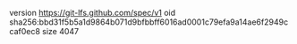 version https://git-lfs.github.com/spec/v1
oid sha256:bbd31f5b5a1d9864b071d9bfbbff6016ad0001c79efa9a14ae6f2949ccaf0ec8
size 4047
